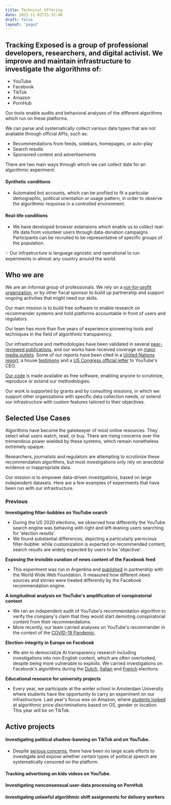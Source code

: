```yaml
---
title: Technical Offering
date: 2021-11-01T15:32:40
draft: false
layout: 'page2'
---
```


## Tracking Exposed is a group of professional developers, researchers, and digital activist. We improve and maintain infrastructure to investigate the algorithms of:

- YouTube
- Facebook
- TikTok
- Amazon
- PornHub

Our tools enable audits and behavioral analyses of the different algorithms which run on these platforms.

We can parse and systematically collect various data types that are not available through official APIs, such as:

- Recommendations from feeds, sidebars, homepages, or auto-play
- Search results
- Sponsored content and advertisements

There are two main ways through which we can collect data for an algorithmic experiment:

#### Synthetic conditions

 * Automated bot accounts, which can be profiled to fit a particular demographic, political orientation or usage pattern, in order to observe the algorithmic response in a controlled environment.

#### Real-life conditions

* We have developed browser extensions which enable us to collect real-life data from volunteer users through data-donation campaigns. Participants can be recruited to be representative of specific groups of the population.


💡 Our infrastructure is language agnostic and operational to run experiments in almost any country around the world.


## Who we are

We are an informal group of professionals. We rely on a [not-for-profit organization](https://aiforensics.org/), or by other fiscal sponsor to build up partnership and support ongoing activities that might need our skills.

Our main mission is to build free software to enable research on recommender systems and hold platforms accountable in front of users and regulators.

Our team has more than five years of experience pioneering tools and techniques in the field of algorithmic transparency.

Our infrastructure and methodologies have been validated in several [peer-reviewed publications,](https://tracking.exposed/publications/) and our works have received coverage on [major media outlets](http://www.marcfaddoul.com/#in-the-news). Some of our reports have been cited in a [United Nations report](https://undocs.org/pdf?symbol=en/A/73/348), a house [testimony](https://www.ischool.berkeley.edu/news/2020/hany-farid-how-disinformation-dividing-nation) and a [US Congress official letter](https://malinowski.house.gov/sites/malinowski.house.gov/files/Letter%20to%20YouTube%20--%20Malinowski_Eshoo_final_0.pdf) to YouTube's CEO.

[Our code](https://github.com/tracking-exposed) is made available as free software, enabling anyone to scrutinize, reproduce or extend our methodologies.

Our work is supported by grants and by consulting missions, in which we support other organizations with specific data collection needs, or extend our infrastructure with custom features tailored to their objectives.

## Selected Use Cases

Algorithms have become the gatekeeper of most online resources. They select what users watch, read, or buy. There are rising concerns over the tremendous power wielded by these systems, which remain nonetheless extremely opaque.

Researchers, journalists and regulators are attempting to scrutinize these recommendation algorithms, but most investigations only rely on anecdotal evidence or inappropriate data.

Our mission is to empower data-driven investigations, based on large independent datasets. Here are a few examples of experiments that have been run with our infrastructure.

### Previous

**Investigating filter-bubbles on YouTube search**

* During the US 2020 elections, we observed how differently the YouTube search engine was behaving with right and left-leaning users searching for 'election results'.
* We found substantial differences, depicting a particularly pernicious filter-bubble: while customization is expected on recommended content, search results are widely expected by users to be 'objective'.

**Exposing the invisible curation of news content of the Facebook feed**

* This experiment was run in Argentina and [published](https://webfoundation.org/research/the-invisible-curation-of-content-facebooks-news-feed-and-our-information-diets/) in partnership with the World Wide Web Foundation. It measured how different news sources and stories were treated differently by the Facebook recommendation engine.

**A longitudinal analysis on YouTube's amplification of conspiratorial content**

* We ran an independent audit of YouTube's recommendation algorithm to verify the company's claim that they would start demoting conspiratorial content from their recommendations.
* More recently, our team carried analyses on YouTube's recommender in the context of the [COVID-19 Pandemic](https://link.springer.com/chapter/10.1007%2F978-3-030-76228-5_8).

**Election-integrity in Europe on Facebook**

* We aim to democratize AI transparency research including investigations into non-English content, which are often overlooked, despite being more vulnerable to exploits. We carried investigations on Facebook's algorithms during the [Dutch](https://policyreview.info/articles/news/political-advertising-exposed-tracking-facebook-ads-2021-dutch-elections/1543), [Italian](https://doi.org/10.1109/ASONAM.2018.8508659) and [French](https://medium.com/@trackingexposed/facebook-algorithm-and-impact-on-media-french-election-experiment-1-d760ed5a242f) elections.

**Educational resource for university projects**

* Every year, we participate at the winter school in Amsterdam University where students have the opportunity to carry an experiment on our infrastructure. Last year's focus was on Amazon, where [students looked](https://amazon.tracking.exposed/) at algorithmic price discriminations based on OS, gender or location. This year will be on TikTok.

## Active projects

#### Investigating political shadow-banning on TikTok and on YouTube.

* Despite [serious concerns](https://theintercept.com/2020/03/16/tiktok-app-moderators-users-discrimination/), there have been no large scale efforts to investigate and expose whether certain types of political speech are systematically censored on the platform.

#### Tracking advertising on kids videos on YouTube.

#### Investigating nonconsensual user-data processing on PornHub

#### Investigating unlawful algorithmic shift assignments for delivery workers
